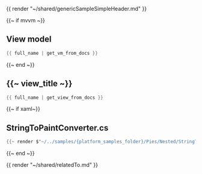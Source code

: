 {{ render "~/shared/genericSampleSimpleHeader.md" }}

{{~ if mvvm ~}}
## View model

```csharp
{{ full_name | get_vm_from_docs }}
```
{{~ end ~}}

## {{~ view_title ~}}

```csharp
{{ full_name | get_view_from_docs }}
```

{{~ if xaml~}}
## StringToPaintConverter.cs

```csharp
{{~ render $"~/../samples/{platform_samples_folder}/Pies/Nested/StringToPaintConverter.cs" ~}}
```
{{~ end ~}}

{{ render "~/shared/relatedTo.md" }}